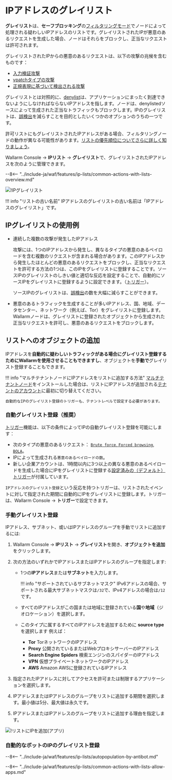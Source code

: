 [access-wallarm-api-docs]: ../../api/overview.md#your-own-client
[application-docs]: ../settings/applications.md

# IPアドレスのグレイリスト

**グレイリスト**は、**セーフブロッキング**の[フィルタリングモード](../../admin-en/configure-wallarm-mode.md)でノードによって処理される疑わしいIPアドレスのリストです。グレイリストされたIPが悪意のあるリクエストを生成した場合、ノードはそれらをブロックし、正当なリクエストは許可されます。

グレイリストされたIPからの悪意のあるリクエストは、以下の攻撃の兆候を含むものです：

* [入力検証攻撃](../../about-wallarm/protecting-against-attacks.md#input-validation-attacks)
* [vpatchタイプの攻撃](../rules/vpatch-rule.md)
* [正規表現に基づいて検出される攻撃](../rules/regex-rule.md)

グレイリストとは対照的に、[denylist](../ip-lists/denylist.md)は、アプリケーションにまったく到達できないようにしなければならないIPアドレスを指します。ノードは、denylistedソースによって生成された正当なトラフィックもブロックします。IPのグレイリストは、[誤検出](../../about-wallarm/protecting-against-attacks.md#false-positives)を減らすことを目的としたいくつかのオプションのうちの一つです。

許可リストにもグレイリストされたIPアドレスがある場合、フィルタリングノードの動作が異なる可能性があります。[リストの優先順位についてさらに詳しく知りましょう](overview.md#algorithm-of-ip-lists-processing)。

Wallarm Console → **IPリスト** → **グレイリスト**で、グレイリストされたIPアドレスを次のように管理できます。

--8<-- "../include-ja/waf/features/ip-lists/common-actions-with-lists-overview.md"

![!IPグレイリスト](../../images/user-guides/ip-lists/graylist.png)

!!! info "リストの古い名前"
    IPアドレスのグレイリストの古い名前は「IPアドレスのグレイリスト」です。

## IPグレイリストの使用例

* 連続した複数の攻撃が発生したIPアドレス

    攻撃には、1つのIPアドレスから発生し、異なるタイプの悪意のあるペイロードを含む複数のリクエストが含まれる場合があります。このIPアドレスから発生したほとんどの悪意のあるリクエストをブロックし、正当なリクエストを許可する方法の1つは、このIPをグレイリストに登録することです。ソースIPのグレイリストのしきい値と適切な反応を設定することで、自動的にソースIPをグレイリストに登録するように設定できます。（[トリガー](../triggers/trigger-examples.md#graylist-ip-if-4-or-more-malicious-payloads-are-detected-in-1-hour)）。

    ソースIPのグレイリストは、[誤検出](../../about-wallarm/protecting-against-attacks.md#false-positives)の数を大幅に減らすことができます。
* 悪意のあるトラフィックを生成することが多いIPアドレス、国、地域、データセンター、ネットワーク（例えば、Tor）をグレイリストに登録します。Wallarmノードは、グレイリストに登録されたオブジェクトから生成された正当なリクエストを許可し、悪意のあるリクエストをブロックします。

## リストへのオブジェクトの追加

IPアドレスを**自動的に疑わしいトラフィックがある場合にグレイリスト登録するためにWallarmを使用させることもできますし**、オブジェクトを**手動で**グレイリスト登録することもできます。

!!! info "マルチテナントノードにIPアドレスをリストに追加する方法"
    [マルチテナントノード](../../installation/multi-tenant/overview.md)をインストールした場合は、リストにIPアドレスが追加される[テナントのアカウント](../../installation/multi-tenant/configure-accounts.md#tenant-account-structure)に最初に切り替えてください。

    自動的なIPのグレイリスト登録のトリガーも、テナントレベルで設定する必要があります。

### 自動グレイリスト登録（推奨）

[トリガー](../../user-guides/triggers/triggers.md)機能は、以下の条件によってIPの自動グレイリスト登録を可能にします：

* 次のタイプの悪意のあるリクエスト： [`Brute force`, `Forced browsing`](../../admin-en/configuration-guides/protecting-against-bruteforce.md), [`BOLA`](../../admin-en/configuration-guides/protecting-against-bola.md)。
* IPによって生成される`悪意のあるペイロードの数`。
* 新しい企業アカウントは、1時間以内に3つ以上の異なる悪意のあるペイロードを生成した場合にIPをグレイリストに登録する[設定済みの（デフォルト）トリガー](../../user-guides/triggers/triggers.md#pre-configured-triggers-default-triggers)が付属しています。

`IPアドレスのグレイリスト登録`という反応を持つトリガーは、リストされたイベントに対して指定された期間に自動的にIPをグレイリストに登録します。トリガーは、Wallarm Console → **トリガー**で設定できます。

### 手動グレイリスト登録

IPアドレス、サブネット、或いはIPアドレスのグループを手動でリストに追加するには:

1. Wallarm Console → **IPリスト** → **グレイリスト**を開き、**オブジェクトを追加**をクリックします。
2. 次の方法のいずれかでIPアドレスまたはIPアドレスのグループを指定します:

    * 1つの**IPアドレス**または**サブネット**を入力します。

        !!! info "サポートされているサブネットマスク" 
            IPv6アドレスの場合、サポートされる最大サブネットマスクは`/32`で、IPv4アドレスの場合は`/12`です。
    
    * すべてのIPアドレスがこの国または地域に登録されている**国**や**地域**（ジオロケーション）を選択します。
    * このタイプに属するすべてのIPアドレスを追加するために **source type** を選択します 例えば：
        * **Tor** TorネットワークのIPアドレス
        * **Proxy** 公開されているまたはWebプロキシサーバーのIPアドレス
        * **Search Engine Spiders** 検索エンジンのスパイダーのIPアドレス
        * **VPN** 仮想プライベートネットワークのIPアドレス
        * **AWS** Amazon AWSに登録されているIPアドレス
3. 指定されたIPアドレスに対してアクセスを許可または制限するアプリケーションを選択します。
4.  IPアドレスまたはIPアドレスのグループをリストに追加する期間を選択します。最小値は5分、最大値は永久です。
5.  IPアドレスまたはIPアドレスのグループをリストに追加する理由を指定します。

![!リストにIPを追加(アプリ)](../../images/user-guides/ip-lists/add-ip-to-list-app.png)

### 自動的なボットのIPのグレイリスト登録

--8<-- "../include-ja/waf/features/ip-lists/autopopulation-by-antibot.md"

--8<-- "../include-ja/waf/features/ip-lists/common-actions-with-lists-allow-apps.md"
